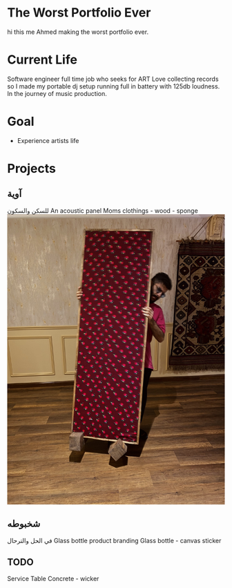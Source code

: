 # The Worst Portfolio Ever
hi this me Ahmed
making the worst portfolio ever.

# Current Life
Software engineer full time job who seeks for ART
Love collecting records so I made my portable dj setup running full in battery with 125db loudness.
In the journey of music production.

# Goal
- Experience artists life

# Projects

##  آوية
للسكن والسكون
An acoustic panel
Moms clothings - wood - sponge
![](./resources/Aawyah.jpeg)


## شخبوطه
في الحل والترحال
Glass bottle product branding
Glass bottle - canvas sticker

## TODO

Service Table
Concrete - wicker
